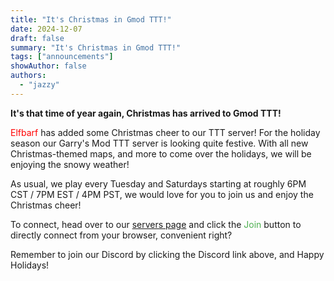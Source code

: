 ```yaml
---
title: "It's Christmas in Gmod TTT!"
date: 2024-12-07
draft: false
summary: "It's Christmas in Gmod TTT!"
tags: ["announcements"]
showAuthor: false
authors:
  - "jazzy"
---
```


**It's that time of year again, Christmas has arrived to Gmod TTT!**

<span style="color:red">Elfbarf</span> has added some Christmas cheer to our TTT server! For the holiday season our Garry's Mod TTT server is looking quite festive. With all new Christmas-themed maps, and more to come over the holidays, we will be enjoying the snowy weather!

As usual, we play every Tuesday and Saturdays starting at roughly 6PM CST / 7PM EST / 4PM PST, we would love for you to join us and enjoy the Christmas cheer!

To connect, head over to our [servers page](/servers) and click the <span style="color:#4CAF4F">Join</span> button to directly connect from your browser, convenient right?

Remember to join our Discord by clicking the Discord link above, and Happy Holidays!
